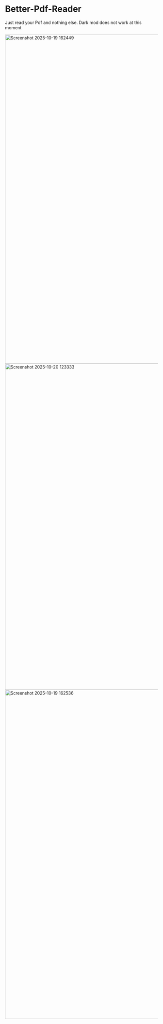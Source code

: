 # Better-Pdf-Reader
Just read your Pdf and nothing else.
Dark mod does not work at this moment



<img width="1919" height="1079" alt="Screenshot 2025-10-19 162449" src="https://github.com/user-attachments/assets/77cde291-e5c9-493e-9e4c-3e93957ddf9b" />
<img width="1907" height="1069" alt="Screenshot 2025-10-20 123333" src="https://github.com/user-attachments/assets/06518538-3750-44d8-9d32-8e637e42ed38" />
<img width="1917" height="1079" alt="Screenshot 2025-10-19 162536" src="https://github.com/user-attachments/assets/9ce109ac-abff-4152-bb76-b7ffe2e98201" />
